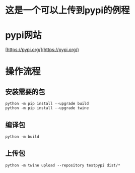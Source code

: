 # 这是一个可以上传到pypi的例程

# pypi网站
[https://pypi.org/](https://pypi.org/)

# 操作流程
## 安装需要的包
```
python -m pip install --upgrade build
python -m pip install --upgrade twine
```
## 编译包
```
python -m build
```

## 上传包
```
python -m twine upload --repository testpypi dist/*
```